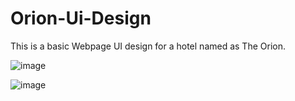 # Orion-Ui-Design
This is a basic Webpage UI design for a hotel named as The Orion.


![image](https://user-images.githubusercontent.com/73299058/182032593-656c4eaf-c5d3-4c50-9790-31612cca30e2.png)

![image](https://user-images.githubusercontent.com/73299058/182032631-d3f1ce70-e8d7-4b95-a2b3-ffdb238ae334.png)
